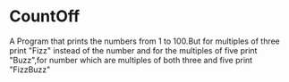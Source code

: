 CountOff
=================
A Program that prints the numbers from 1 to 100.But for multiples of three print "Fizz" instead of the number and for the multiples of five print "Buzz",for number which are multiples of both three and five print "FizzBuzz"